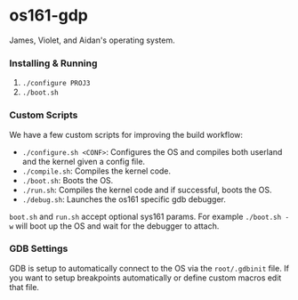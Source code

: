 # os161-gdp
James, Violet, and Aidan's operating system.

### Installing & Running
1. `./configure PROJ3`
2. `./boot.sh`

### Custom Scripts
We have a few custom scripts for improving the build workflow:
* `./configure.sh <CONF>`: Configures the OS and compiles both userland and the kernel given a config file.
* `./compile.sh`: Compiles the kernel code.
* `./boot.sh`: Boots the OS.
* `./run.sh`: Compiles the kernel code and if successful, boots the OS.
* `./debug.sh`: Launches the os161 specific gdb debugger.

`boot.sh` and `run.sh` accept optional sys161 params. For example `./boot.sh -w` will boot up the OS and wait for the 
debugger to attach.

### GDB Settings
GDB is setup to automatically connect to the OS via the `root/.gdbinit` file. If you want to setup breakpoints 
automatically or define custom macros edit that file.